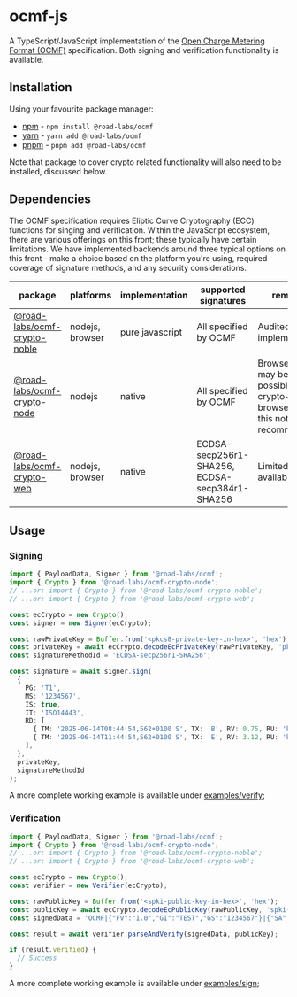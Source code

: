 # ocmf-js

A TypeScript/JavaScript implementation of
the [Open Charge Metering Format (OCMF)](https://github.com/SAFE-eV/OCMF-Open-Charge-Metering-Format) specification.
Both signing and verification functionality is available.

## Installation

Using your favourite package manager:

- [npm](https://docs.npmjs.com/) - `npm install @road-labs/ocmf`
- [yarn](https://yarnpkg.com/)  - `yarn add @road-labs/ocmf`
- [pnpm](https://pnpm.io/) - `pnpm add @road-labs/ocmf`

Note that package to cover crypto related functionality will also need to be installed, discussed below.

## Dependencies

The OCMF specification requires Eliptic Curve Cryptography (ECC) functions for singing and verification. Within the
JavaScript ecosystem, there are various offerings on this front; these typically have certain limitations. We have
implemented backends around three typical options on this front - make a choice based on the platform you're using,
required coverage of signature methods, and any security considerations.

| package                                                                                    | platforms       | implementation  | supported signatures                           | remarks                                                                     |
|--------------------------------------------------------------------------------------------|-----------------|-----------------|------------------------------------------------|-----------------------------------------------------------------------------|
| [@road-labs/ocmf-crypto-noble](https://www.npmjs.com/package/@road-labs/ocmf-crypto-noble) | nodejs, browser | pure javascript | All specified by OCMF                          | Audited JS implementation                                                   |
| [@road-labs/ocmf-crypto-node](https://www.npmjs.com/package/@road-labs/ocmf-crypto-node)   | nodejs          | native          | All specified by OCMF                          | Browser use may be possible via crypto-browserify, but this not recommended |
| [@road-labs/ocmf-crypto-web](https://www.npmjs.com/package/@road-labs/ocmf-crypto-web)     | nodejs, browser | native          | ECDSA-secp256r1-SHA256, ECDSA-secp384r1-SHA256 | Limited curves available                                                    |

## Usage

### Signing

```typescript
import { PayloadData, Signer } from '@road-labs/ocmf';
import { Crypto } from '@road-labs/ocmf-crypto-node';
// ...or: import { Crypto } from '@road-labs/ocmf-crypto-noble';
// ...or: import { Crypto } from '@road-labs/ocmf-crypto-web';

const ecCrypto = new Crypto();
const signer = new Signer(ecCrypto);

const rawPrivateKey = Buffer.from('<pkcs8-private-key-in-hex>', 'hex');
const privateKey = await ecCrypto.decodeEcPrivateKey(rawPrivateKey, 'pkcs8-der');
const signatureMethodId = 'ECDSA-secp256r1-SHA256';

const signature = await signer.sign(
  {
    PG: 'T1',
    MS: '1234567',
    IS: true,
    IT: 'ISO14443',
    RD: [
      { TM: '2025-06-14T08:44:54,562+0100 S', TX: 'B', RV: 0.75, RU: 'kWh', ST: 'G' },
      { TM: '2025-06-14T11:44:54,562+0100 S', TX: 'E', RV: 3.12, RU: 'kWh', ST: 'G' },
    ],
  },
  privateKey,
  signatureMethodId
);
```

A more complete working example is available under [examples/verify](./examples/verify);

### Verification

```typescript
import { PayloadData, Signer } from '@road-labs/ocmf';
import { Crypto } from '@road-labs/ocmf-crypto-node';
// ...or: import { Crypto } from '@road-labs/ocmf-crypto-noble';
// ...or: import { Crypto } from '@road-labs/ocmf-crypto-web';

const ecCrypto = new Crypto();
const verifier = new Verifier(ecCrypto);

const rawPublicKey = Buffer.from('<spki-public-key-in-hex>', 'hex');
const publicKey = await ecCrypto.decodeEcPublicKey(rawPublicKey, 'spki-der');
const signedData = 'OCMF|{"FV":"1.0","GI":"TEST","GS":"1234567"}|{"SA":"ECDSA-secp256r1-SHA256","SD":"0102030405"}';

const result = await verifier.parseAndVerify(signedData, publicKey);

if (result.verified) {
  // Success
}
```

A more complete working example is available under [examples/sign](./examples/sign);
